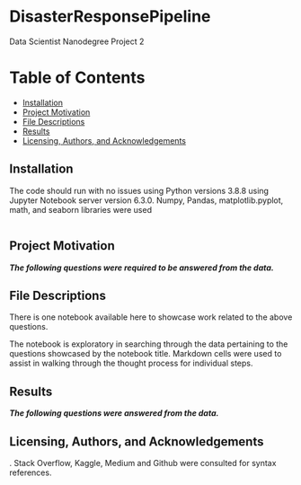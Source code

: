 # DisasterResponsePipeline
Data Scientist Nanodegree Project 2
# Table of Contents

* [Installation](#Installation)
* [Project Motivation](#Project-Motivation)
* [File Descriptions](#File-Descriptions)
* [Results](#Results)
* [Licensing, Authors, and Acknowledgements](#Licensing,-Authors,-and-Acknowledgements)


## Installation <a name="Installation"></a>
The code should run with no issues using Python versions 3.8.8 using Jupyter Notebook server version 6.3.0.  Numpy, Pandas, matplotlib.pyplot, math, and seaborn libraries were used

```python

```

## Project Motivation <a name="Project-Motivation"></a>


**_The following questions were required to be answered from the data._**





## File Descriptions  <a name="File-Descriptions"></a>
There is one notebook available here to showcase work related to the above questions. 

The notebook is exploratory in searching through the data pertaining to the questions showcased by the notebook title. Markdown cells were used to assist in walking through the thought process for individual steps.



## Results <a name="Results"></a>

**_The following questions were answered from the data._**

## Licensing, Authors, and Acknowledgements<a name="Licensing,-Authors,-and-Acknowledgements"></a>
. Stack Overflow, Kaggle, Medium and Github were consulted for syntax references.  

